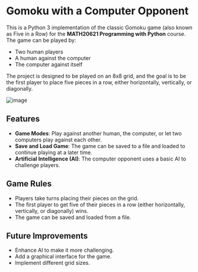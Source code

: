 # Gomoku with a Computer Opponent

This is a Python 3 implementation of the classic Gomoku game (also known as Five in a Row) for the **MATH20621 Programming with Python** course. The game can be played by:
- Two human players
- A human against the computer
- The computer against itself

The project is designed to be played on an 8x8 grid, and the goal is to be the first player to place five pieces in a row, either horizontally, vertically, or diagonally.

![image](https://github.com/user-attachments/assets/47871d04-d439-4535-b75f-83f8e4a72710)


## Features

- **Game Modes**: Play against another human, the computer, or let two computers play against each other.
- **Save and Load Game**: The game can be saved to a file and loaded to continue playing at a later time.
- **Artificial Intelligence (AI)**: The computer opponent uses a basic AI to challenge players.

## Game Rules

- Players take turns placing their pieces on the grid.
- The first player to get five of their pieces in a row (either horizontally, vertically, or diagonally) wins.
- The game can be saved and loaded from a file.

## Future Improvements

- Enhance AI to make it more challenging.
- Add a graphical interface for the game.
- Implement different grid sizes.
